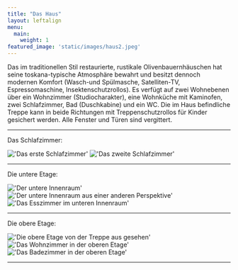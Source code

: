 ```yaml
---
title: "Das Haus"
layout: leftalign
menu: 
  main:
    weight: 1
featured_image: 'static/images/haus2.jpeg'
---
```

Das im traditionellen Stil restaurierte, rustikale Olivenbauernhäuschen hat seine toskana-typische Atmosphäre bewahrt und besitzt dennoch modernen Komfort (Wasch-und Spülmasche, Satelliten-TV, Espressomaschine, Insektenschutzrollos). Es verfügt auf zwei Wohnebenen über ein Wohnzimmer (Studiocharakter), eine Wohnküche mit Kaminofen, zwei Schlafzimmer, Bad (Duschkabine) und ein WC. Die im Haus befindliche Treppe kann in beide Richtungen mit Treppenschutzrollos für Kinder gesichert werden. Alle Fenster und Türen sind vergittert. 

---

Das Schlafzimmer: 

!['Das erste Schlafzimmer'](/static/images/bett.jpeg) !['Das zweite Schlafzimmer'](/static/images/bett2.jpeg)

---

Die untere Etage:

!['Der untere Innenraum'](/static/images/innenraum.jpeg)!['Der untere Innenraum aus einer anderen Perspektive'](/static/images/innenraumunten.jpeg) !['Das Esszimmer im unteren Innenraum'](/static/images/esszimmerunten.jpeg)

---

Die obere Etage:

!['Die obere Etage von der Treppe aus gesehen'](/static/images/etage2.jpeg) !['Das Wohnzimmer in der oberen Etage'](/static/images/innenraum2.jpeg) !['Das Badezimmer in der oberen Etage'](/static/images/bad.jpeg)

---